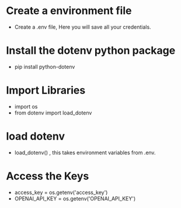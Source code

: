 # Create a environment file
- Create a .env file, Here you will save all your credentials.

# Install the dotenv python package
- pip install python-dotenv

# Import Libraries
- import os
- from dotenv import load_dotenv

# load dotenv
- load_dotenv()  , this takes environment variables from .env.

# Access the Keys
- access_key = os.getenv('access_key')
- OPENAI_API_KEY = os.getenv('OPENAI_API_KEY')